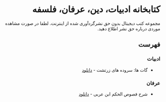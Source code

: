 <div dir="rtl">

# کتابخانه ادبیات، دین، عرفان، فلسفه

مجموعه کتب دیجیتال بدون حق نشرگردآوری شده از اینترنت. لطفا در صورت مشاهده موردی درباره حق نشر اطلاع دهید.

## فهرست

### ادبیات

- گات ها: سروده های زرتشت - [دانلود](https://github.com/sajjad-shirazy/library/raw/main/%D8%A7%D8%AF%D8%A8%DB%8C%D8%A7%D8%AA/%DA%AF%D8%A7%D8%AA%20%D9%87%D8%A7%20-%20%D8%B3%D8%B1%D9%88%D8%AF%D9%87%20%D9%87%D8%A7%DB%8C%20%D8%B2%D8%B1%D8%AA%D8%B4%D8%AA.pdf)

### عرفان

- شرح فصوص الحکم ابن عربی - [دانلود](https://github.com/sajjad-shirazy/library/raw/main/%D8%B9%D8%B1%D9%81%D8%A7%D9%86/%D8%B4%D8%B1%D8%AD%20%D9%81%D8%B5%D9%88%D8%B5%20%D8%A7%D9%84%D8%AD%DA%A9%D9%85.pdf)

</div>
